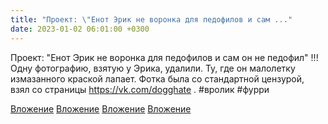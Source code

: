 ```yaml
---
title: "Проект: \"Енот Эрик не воронка для педофилов и сам ..."
date: 2023-01-02 06:01:00 +0300
---
```


Проект: "Енот Эрик не воронка для педофилов и сам он не педофил"
!!! Одну фотографию, взятую у Эрика, удалили. Ту, где он малолетку измазанного краской лапает. Фотка была со стандартной цензурой, взял со страницы https://vk.com/dogghate .
#вролик
#фурри


[Вложение](/assets/vk_photos/3/g5UCLDXPuYs.jpg)
[Вложение](/assets/vk_photos/1/UIsDh1aA-Mo.jpg)
[Вложение](/assets/vk_photos/1/gzgmm_cgDYk.jpg)
[Вложение](/assets/vk_photos/4/Uj50qk-Zdy8.jpg)
